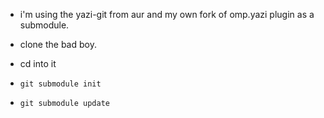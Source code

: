 - i'm using the yazi-git from aur and my own fork of omp.yazi plugin as a submodule.

- clone the bad boy.
- cd into it
- `git submodule init`
- `git submodule update`

